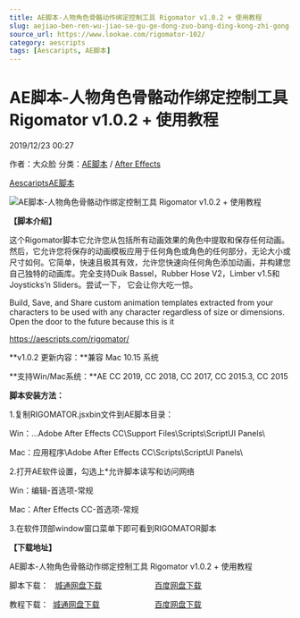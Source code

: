 ```yaml
---
title: AE脚本-人物角色骨骼动作绑定控制工具 Rigomator v1.0.2 + 使用教程
slug: aejiao-ben-ren-wu-jiao-se-gu-ge-dong-zuo-bang-ding-kong-zhi-gong-ju-rigomator-v1-0-2-shi-yong-jiao-cheng
source_url: https://www.lookae.com/rigomator-102/
category: aescripts
tags: [Aescaripts, AE脚本]
---
```

# AE脚本-人物角色骨骼动作绑定控制工具 Rigomator v1.0.2 + 使用教程

2019/12/23 00:27

作者：大众脸
分类：[AE脚本](https://www.lookae.com/after-effects/aescripts/) / [After Effects](https://www.lookae.com/after-effects/)

[Aescaripts](https://www.lookae.com/tag/aescaripts/)[AE脚本](https://www.lookae.com/tag/ae%e8%84%9a%e6%9c%ac/)

![AE脚本-人物角色骨骼动作绑定控制工具 Rigomator v1.0.2 + 使用教程](https://www.lookae.com/wp-content/uploads/2019/01/Rigomator-.jpg "AE脚本-人物角色骨骼动作绑定控制工具 Rigomator v1.0.2 + 使用教程-LookAE.com")

**【脚本介绍】**

这个Rigomator脚本它允许您从包括所有动画效果的角色中提取和保存任何动画。然后，它允许您将保存的动画模板应用于任何角色或角色的任何部分，无论大小或尺寸如何。它简单，快速且极其有效，允许您快速向任何角色添加动画，并构建您自己独特的动画库。完全支持Duik Bassel，Rubber Hose V2，Limber v1.5和Joysticks’n Sliders。尝试一下， 它会让你大吃一惊。

Build, Save, and Share custom animation templates extracted from your characters to be used with any character regardless of size or dimensions. Open the door to the future because this is it

https://aescripts.com/rigomator/

**v1.0.2 更新内容：**兼容 Mac 10.15 系统

**支持Win/Mac系统：**AE CC 2019, CC 2018, CC 2017, CC 2015.3, CC 2015

**脚本安装方法：**

1.复制RIGOMATOR.jsxbin文件到AE脚本目录：

Win：…Adobe After Effects CC\Support Files\Scripts\ScriptUI Panels\

Mac：应用程序\Adobe After Effects CC\Scripts\ScriptUI Panels\

2.打开AE软件设置，勾选上\*允许脚本读写和访问网络

Win：编辑-首选项-常规

Mac：After Effects CC-首选项-常规

3.在软件顶部window窗口菜单下即可看到RIGOMATOR脚本

**【下载地址】**

AE脚本-人物角色骨骼动作绑定控制工具 Rigomator v1.0.2 + 使用教程

脚本下载：   [城通网盘下载](https://tc5.us/file/680462-414731156)                        [百度网盘下载](https://pan.baidu.com/s/1TzrGoBtwa95y9rLqeTk1QA)

教程下载：  [城通网盘下载](https://lookae.ctfile.com/fs/680462-333123543)                         [百度网盘下载](https://pan.baidu.com/s/1WKAx8_rDpnCidfvqVkGNqA)
